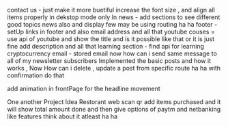 contact us - just make it more buetiful increase the font size , and align all items properly in dekstop mode only
In news - add sections to see different good topics news also and display few may be using routing ha ha
footer - setUp links in footer and also email address and all that 
youtube couses = use api of youtube and show the title and is it possible like that or it is just fine add description and all that 
learning section - find api for learning cryptocurrency
email - stored email now how can i send same message to all of my newsletter subscribers
Implemented the basic posts and how it works , Now How can i delete , update a post from specific route ha ha with confirmation do that 

add animation in frontPage for the headline movement 



One another Project Idea 
Restorant web 
scan qr
add items purchased and it will show total amount done 
and then give options of paytm and netbanking like features think about it atleast ha ha